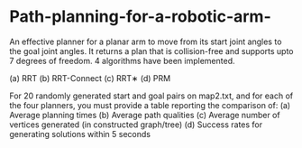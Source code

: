 # Path-planning-for-a-robotic-arm-
An effective planner for a planar arm to move from its start joint angles to the goal joint angles. It returns a plan that is collision-free and supports upto 7 degrees of freedom. 4 algorithms have been implemented.

(a) RRT 
(b) RRT-Connect 
(c) RRT∗ 
(d) PRM

For 20 randomly generated start and goal pairs on map2.txt, and for each of the four planners, you must provide a table reporting the comparison of:
(a) Average planning times 
(b) Average path qualities 
(c) Average number of vertices generated (in constructed graph/tree) 
(d) Success rates for generating solutions within 5 seconds

